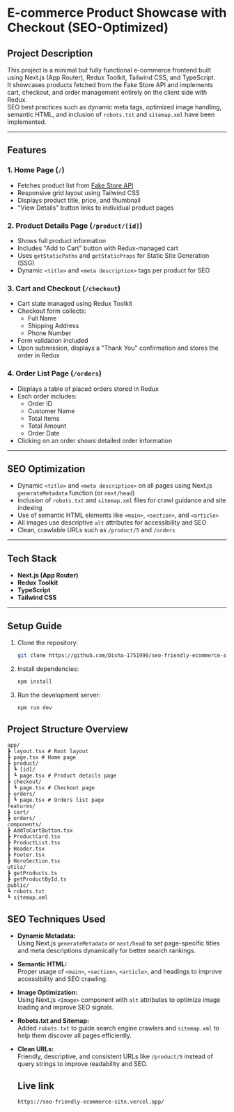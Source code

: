 # E-commerce Product Showcase with Checkout (SEO-Optimized)

## Project Description

This project is a minimal but fully functional e-commerce frontend built using Next.js (App Router), Redux Toolkit, Tailwind CSS, and TypeScript.  
It showcases products fetched from the Fake Store API and implements cart, checkout, and order management entirely on the client side with Redux.  
SEO best practices such as dynamic meta tags, optimized image handling, semantic HTML, and inclusion of `robots.txt` and `sitemap.xml` have been implemented.

---

## Features

### 1. Home Page (`/`)
- Fetches product list from [Fake Store API](https://fakestoreapi.com/products)
- Responsive grid layout using Tailwind CSS
- Displays product title, price, and thumbnail
- "View Details" button links to individual product pages

### 2. Product Details Page (`/product/[id]`)
- Shows full product information
- Includes "Add to Cart" button with Redux-managed cart
- Uses `getStaticPaths` and `getStaticProps` for Static Site Generation (SSG)
- Dynamic `<title>` and `<meta description>` tags per product for SEO

### 3. Cart and Checkout (`/checkout`)
- Cart state managed using Redux Toolkit
- Checkout form collects:
  - Full Name
  - Shipping Address
  - Phone Number
- Form validation included
- Upon submission, displays a "Thank You" confirmation and stores the order in Redux

### 4. Order List Page (`/orders`)
- Displays a table of placed orders stored in Redux
- Each order includes:
  - Order ID
  - Customer Name
  - Total Items
  - Total Amount
  - Order Date
- Clicking on an order shows detailed order information

---

## SEO Optimization

- Dynamic `<title>` and `<meta description>` on all pages using Next.js `generateMetadata` function (or `next/head`)
- Inclusion of `robots.txt` and `sitemap.xml` files for crawl guidance and site indexing
- Use of semantic HTML elements like `<main>`, `<section>`, and `<article>`
- All images use descriptive `alt` attributes for accessibility and SEO
- Clean, crawlable URLs such as `/product/5` and `/orders`

---

## Tech Stack

- **Next.js (App Router)**  
- **Redux Toolkit**  
- **TypeScript**  
- **Tailwind CSS**

---

## Setup Guide

1. Clone the repository:

   ```bash
   git clone https://github.com/Disha-1751999/seo-friendly-ecommerce-site

   ```

2. Install dependencies:

   ```bash
   npm install
   
   ```   

3. Run the development server:

   ```bash
   npm run dev
   
   ```   

## Project Structure Overview

```plaintext
app/
┣ layout.tsx # Root layout 
┣ page.tsx # Home page
┣ product/
┃ ┗ [id]/
┃ ┗ page.tsx # Product details page
┣ checkout/
┃ ┗ page.tsx # Checkout page 
┣ orders/
┃ ┗ page.tsx # Orders list page
features/
┣ cart/ 
┣ orders/ 
components/
┣ AddToCartButton.tsx 
┣ ProductCard.tsx 
┣ ProductList.tsx 
┣ Header.tsx 
┣ Footer.tsx 
┣ HeroSection.tsx 
utils/
┣ getProducts.ts 
┣ getProductById.ts 
public/
┗ robots.txt 
┗ sitemap.xml 
```

## SEO Techniques Used

- **Dynamic Metadata:**  
  Using Next.js `generateMetadata` or `next/head` to set page-specific titles and meta descriptions dynamically for better search rankings.

- **Semantic HTML:**  
  Proper usage of `<main>`, `<section>`, `<article>`, and headings to improve accessibility and SEO crawling.

- **Image Optimization:**  
  Using Next.js `<Image>` component with `alt` attributes to optimize image loading and improve SEO signals.

- **Robots.txt and Sitemap:**  
  Added `robots.txt` to guide search engine crawlers and `sitemap.xml` to help them discover all pages efficiently.

- **Clean URLs:**  
  Friendly, descriptive, and consistent URLs like `/product/5` instead of query strings to improve readability and SEO.

  ## Live link

  ```https://seo-friendly-ecommerce-site.vercel.app/```
